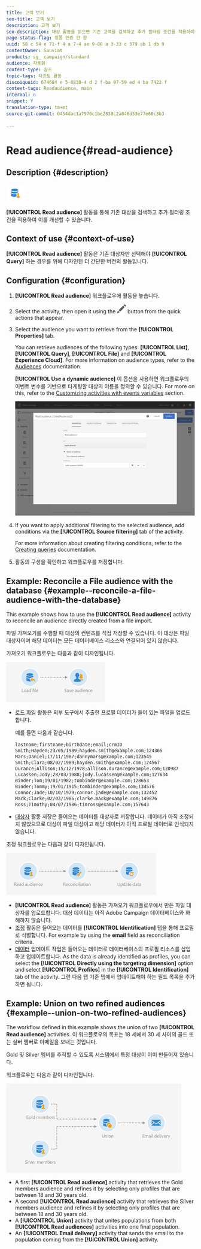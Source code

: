```yaml
---
title: 고객 보기
seo-title: 고객 보기
description: 고객 보기
seo-description: 대상 활동을 읽으면 기존 고객을 검색하고 추가 필터링 조건을 적용하여 세부적으로 수정할 수 있습니다.
page-status-flag: 정품 인증 안 함
uuid: 58 c 54 e 71-f 4 a 7-4 ae 9-80 a 3-33 c 379 ab 1 db 9
contentOwner: Sauviat
products: sg_ campaign/standard
audience: 자동화
content-type: 참조
topic-tags: 타깃팅 활동
discoiquuid: 674684 e 5-8830-4 d 2 f-ba 97-59 ed 4 ba 7422 f
context-tags: Readaudience, main
internal: n
snippet: Y
translation-type: tm+mt
source-git-commit: 0454dac1a7976c1be2838c2a846d33e77e60c3b3

---
```



# Read audience{#read-audience}

## Description {#description}

![](assets/prefill.png)

**[!UICONTROL Read audience]** 활동을 통해 기존 대상을 검색하고 추가 필터링 조건을 적용하여 이를 개선할 수 있습니다.

## Context of use {#context-of-use}

**[!UICONTROL Read audience]** 활동은 기존 대상자만 선택해야 **[!UICONTROL Query]** 하는 경우를 위해 디자인된 더 간단한 버전의 활동입니다.

## Configuration {#configuration}

1. **[!UICONTROL Read audience]** 워크플로우에 활동을 놓습니다.
1. Select the activity, then open it using the ![](assets/edit_darkgrey-24px.png) button from the quick actions that appear.
1. Select the audience you want to retrieve from the **[!UICONTROL Properties]** tab.

   You can retrieve audiences of the following types: **[!UICONTROL List]**, **[!UICONTROL Query]**, **[!UICONTROL File]** and **[!UICONTROL Experience Cloud]**. For more information on audience types, refer to the [Audiences](../../audiences/using/about-audiences.md) documentation.

   **[!UICONTROL Use a dynamic audience]** 이 옵션을 사용하면 워크플로우의 이벤트 변수를 기반으로 타게팅할 대상의 이름을 정의할 수 있습니다. For more on this, refer to the [Customizing activities with events variables](../../automating/using/calling-a-workflow-with-external-parameters.md#customizing-activities-with-events-variables) section.

   ![](assets/readaudience_activity1.png)

1. If you want to apply additional filtering to the selected audience, add conditions via the **[!UICONTROL Source filtering]** tab of the activity.

   For more information about creating filtering conditions, refer to the [Creating queries](../../automating/using/editing-queries.md#creating-queries) documentation.

1. 활동의 구성을 확인하고 워크플로우를 저장합니다.

## Example: Reconcile a File audience with the database {#example--reconcile-a-file-audience-with-the-database}

This example shows how to use the **[!UICONTROL Read audience]** activity to reconcile an audience directly created from a file import.

파일 가져오기를 수행할 때 대상의 컨텐츠를 직접 저장할 수 있습니다. 이 대상은 파일 대상자이며 해당 데이터는 모든 데이터베이스 리소스와 연결되어 있지 않습니다.

가져오기 워크플로우는 다음과 같이 디자인됩니다.

![](assets/readaudience_activity_example3.png)

* [로드 파일](../../automating/using/load-file.md) 활동은 외부 도구에서 추출한 프로필 데이터가 들어 있는 파일을 업로드합니다.

   예를 들면 다음과 같습니다.

   ```
   lastname;firstname;birthdate;email;crmID
   Smith;Hayden;23/05/1989;hayden.smith@example.com;124365
   Mars;Daniel;17/11/1987;dannymars@example.com;123545
   Smith;Clara;08/02/1989;hayden.smith@example.com;124567
   Durance;Allison;15/12/1978;allison.durance@example.com;120987
   Lucassen;Jody;28/03/1988;jody.lucassen@example.com;127634
   Binder;Tom;19/01/1982;tombinder@example.com;128653
   Binder;Tommy;19/01/1915;tombinder@example.com;134576
   Connor;Jade;10/10/1979;connor.jade@example.com;132452
   Mack;Clarke;02/03/1985;clarke.mack@example.com;149876
   Ross;Timothy;04/07/1986;timross@example.com;157643
   ```

* [대상자](../../automating/using/save-audience.md) 활동 저장은 들어오는 데이터를 대상자로 저장합니다. 데이터가 아직 조정되지 않았으므로 대상이 파일 대상이고 해당 데이터가 아직 프로필 데이터로 인식되지 않습니다.

조정 워크플로우는 다음과 같이 디자인됩니다.

![](assets/readaudience_activity_example2.png)

* **[!UICONTROL Read audience]** 활동은 가져오기 워크플로우에서 만든 파일 대상자를 업로드합니다. 대상 데이터는 아직 Adobe Campaign 데이터베이스와 화해하지 않습니다.
* [조정](../../automating/using/reconciliation.md) 활동은 들어오는 데이터를 **[!UICONTROL Identification]** 탭을 통해 프로필로 식별합니다. For example by using the **email** field as reconciliation criteria.
* [데이터](../../automating/using/update-data.md) 업데이트 작업은 들어오는 데이터로 데이터베이스의 프로필 리소스를 삽입하고 업데이트합니다. As the data is already identified as profiles, you can select the **[!UICONTROL Directly using the targeting dimension]** option and select **[!UICONTROL Profiles]** in the **[!UICONTROL Identification]** tab of the activity. 그런 다음 탭 기준 탭에서 업데이트해야 하는 필드 목록을 추가하면 됩니다.

## Example: Union on two refined audiences {#example--union-on-two-refined-audiences}

The workflow defined in this example shows the union of two **[!UICONTROL Read audience]** activities. 이 워크플로우의 목표는 18 세에서 30 세 사이의 골드 또는 실버 멤버로 이메일을 보내는 것입니다.

Gold 및 Silver 멤버를 추적할 수 있도록 시스템에서 특정 대상이 이미 만들어져 있습니다.

워크플로우는 다음과 같이 디자인됩니다.

![](assets/readaudience_activity_example1.png)

* A first **[!UICONTROL Read audience]** activity that retrieves the Gold members audience and refines it by selecting only profiles that are between 18 and 30 years old.
* A second **[!UICONTROL Read audience]** activity that retrieves the Silver members audience and refines it by selecting only profiles that are between 18 and 30 years old.
* A **[!UICONTROL Union]** activity that unites populations from both **[!UICONTROL Read audiences]** activities into one final population.
* An **[!UICONTROL Email delivery]** activity that sends the email to the population coming from the **[!UICONTROL Union]** activity.

